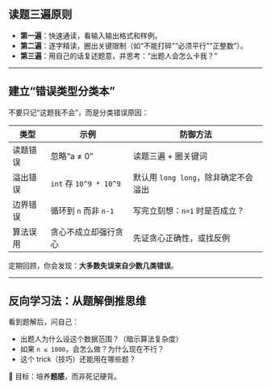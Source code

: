 ## 读题三遍原则

- **第一遍**：快速通读，看输入输出格式和样例。
- **第二遍**：逐字精读，圈出关键限制（如“不能打碎”“必须平行”“正整数”）。
- **第三遍**：用自己的话复述题意，并思考：“出题人会怎么卡我？”

---

## 建立“错误类型分类本”

不要只记“这题我不会”，而是分类错误原因：

| 类型     | 示例                   | 防御方法                             |
| -------- | ---------------------- | ------------------------------------ |
| 读题错误 | 忽略“a ≠ 0”            | 读题三遍 + 圈关键词                  |
| 溢出错误 | `int` 存 `10^9 * 10^9` | 默认用 `long long`，除非确定不会溢出 |
| 边界错误 | 循环到 `n` 而非 `n-1`  | 写完立刻想：`n=1` 时是否成立？       |
| 算法误用 | 贪心不成立却强行贪心   | 先证贪心正确性，或找反例             |

定期回顾，你会发现：**大多数失误来自少数几类错误**。

---

## 反向学习法：从题解倒推思维

看到题解后，问自己：
- 出题人为什么设这个数据范围？（暗示算法复杂度）
- 如果 `n ≤ 1000`，会怎么做？为什么现在不行？
- 这个 trick（技巧）还能用在哪些题？

🎯 目标：培养**题感**，而非死记硬背。
